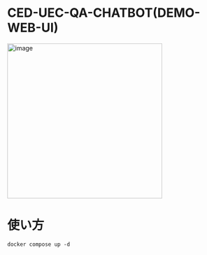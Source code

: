 # CED-UEC-QA-CHATBOT(DEMO-WEB-UI)
<img width="354" alt="image" src="https://github.com/akitomonam/QA-CHATBOT-UEC-CED/assets/72239675/071de589-b109-4190-99ba-e039e28a3bfd">

# 使い方
```
docker compose up -d
```
